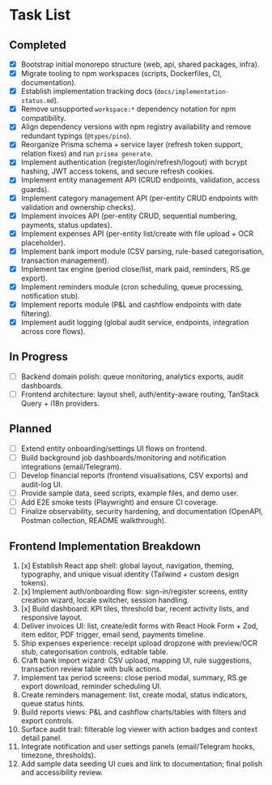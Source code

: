 # Task List

## Completed
- [x] Bootstrap initial monorepo structure (web, api, shared packages, infra).
- [x] Migrate tooling to npm workspaces (scripts, Dockerfiles, CI, documentation).
- [x] Establish implementation tracking docs (`docs/implementation-status.md`).
- [x] Remove unsupported `workspace:*` dependency notation for npm compatibility.
- [x] Align dependency versions with npm registry availability and remove redundant typings (`@types/pino`).
- [x] Reorganize Prisma schema + service layer (refresh token support, relation fixes) and run `prisma generate`.
- [x] Implement authentication (register/login/refresh/logout) with bcrypt hashing, JWT access tokens, and secure refresh cookies.
- [x] Implement entity management API (CRUD endpoints, validation, access guards).
- [x] Implement category management API (per-entity CRUD endpoints with validation and ownership checks).
- [x] Implement invoices API (per-entity CRUD, sequential numbering, payments, status updates).
- [x] Implement expenses API (per-entity list/create with file upload + OCR placeholder).
- [x] Implement bank import module (CSV parsing, rule-based categorisation, transaction management).
- [x] Implement tax engine (period close/list, mark paid, reminders, RS.ge export).
- [x] Implement reminders module (cron scheduling, queue processing, notification stub).
- [x] Implement reports module (P&L and cashflow endpoints with date filtering).
- [x] Implement audit logging (global audit service, endpoints, integration across core flows).

## In Progress
- [ ] Backend domain polish: queue monitoring, analytics exports, audit dashboards.
- [ ] Frontend architecture: layout shell, auth/entity-aware routing, TanStack Query + i18n providers.

## Planned
- [ ] Extend entity onboarding/settings UI flows on frontend.
- [ ] Build background job dashboards/monitoring and notification integrations (email/Telegram).
- [ ] Develop financial reports (frontend visualisations, CSV exports) and audit-log UI.
- [ ] Provide sample data, seed scripts, example files, and demo user.
- [ ] Add E2E smoke tests (Playwright) and ensure CI coverage.
- [ ] Finalize observability, security hardening, and documentation (OpenAPI, Postman collection, README walkthrough).

## Frontend Implementation Breakdown
1. [x] Establish React app shell: global layout, navigation, theming, typography, and unique visual identity (Tailwind + custom design tokens).
2. [x] Implement auth/onboarding flow: sign-in/register screens, entity creation wizard, locale switcher, session handling.
3. [x] Build dashboard: KPI tiles, threshold bar, recent activity lists, and responsive layout.
4. Deliver invoices UI: list, create/edit forms with React Hook Form + Zod, item editor, PDF trigger, email send, payments timeline.
5. Ship expenses experience: receipt upload dropzone with preview/OCR stub, categorisation controls, editable table.
6. Craft bank import wizard: CSV upload, mapping UI, rule suggestions, transaction review table with bulk actions.
7. Implement tax period screens: close period modal, summary, RS.ge export download, reminder scheduling UI.
8. Create reminders management: list, create modal, status indicators, queue status hints.
9. Build reports views: P&L and cashflow charts/tables with filters and export controls.
10. Surface audit trail: filterable log viewer with action badges and context detail panel.
11. Integrate notification and user settings panels (email/Telegram hooks, timezone, thresholds).
12. Add sample data seeding UI cues and link to documentation; final polish and accessibility review.
